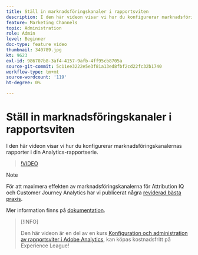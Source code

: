 ```yaml
---
title: Ställ in marknadsföringskanaler i rapportsviten
description: I den här videon visar vi hur du konfigurerar marknadsföringskanalernas rapporter i din Analytics-rapportserie.
feature: Marketing Channels
topic: Administration
role: Admin
level: Beginner
doc-type: feature video
thumbnail: 340789.jpg
kt: 9623
exl-id: 986707b8-3af4-4157-9afb-4ff95cb8705a
source-git-commit: 5c11ee3222e5e3f81a13ed8fbf2cd22fc32b1740
workflow-type: tm+mt
source-wordcount: '119'
ht-degree: 0%

---
```


# Ställ in marknadsföringskanaler i rapportsviten

I den här videon visar vi hur du konfigurerar marknadsföringskanalernas rapporter i din Analytics-rapportserie.

>[!VIDEO](https://video.tv.adobe.com/v/340789/?quality=12&learn=on)

>[!NOTE]
>
>För att maximera effekten av marknadsföringskanalerna för Attribution IQ och Customer Journey Analytics har vi publicerat några [reviderad bästa praxis](https://experienceleague.adobe.com/docs/analytics/components/marketing-channels/mchannel-best-practices.html?lang=en).

Mer information finns på [dokumentation](https://experienceleague.adobe.com/docs/analytics/components/marketing-channels/c-getting-started-mchannel.html?lang=en).

>[!INFO]
>
> Den här videon är en del av en kurs [Konfiguration och administration av rapportsviter i Adobe Analytics](https://experienceleague.adobe.com/?recommended=Analytics-A-1-2021.1.administration), kan köpas kostnadsfritt på Experience League!